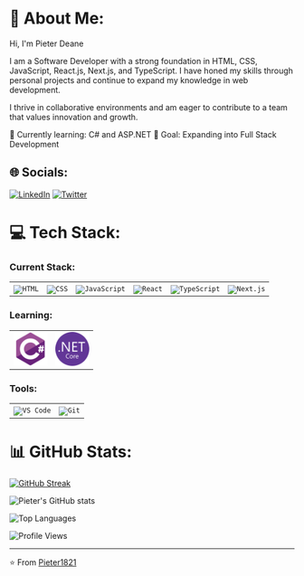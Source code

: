 # 💫 About Me:

Hi, I'm Pieter Deane 

I am a Software Developer with a strong foundation in HTML, CSS, JavaScript, React.js, Next.js, and TypeScript. I have honed my skills through personal projects and continue to expand my knowledge in web development.

I thrive in collaborative environments and am eager to contribute to a team that values innovation and growth.

🌱 Currently learning: C# and ASP.NET
🎯 Goal: Expanding into Full Stack Development

## 🌐 Socials:
[![LinkedIn](https://img.shields.io/badge/LinkedIn-%230077B5.svg?logo=linkedin&logoColor=white)](https://www.linkedin.com/in/pieterdeane) 
[![Twitter](https://img.shields.io/badge/Twitter-%231DA1F2.svg?logo=Twitter&logoColor=white)](https://twitter.com/pieter_deane) 

# 💻 Tech Stack:

### Current Stack:
<div>
    <table>
        <tr>
            <td><code><img width="60" src="https://user-images.githubusercontent.com/25181517/192158954-f88b5814-d510-4564-b285-dff7d6400dad.png" alt="HTML" title="HTML"/></code></td>
            <td><code><img width="60" src="https://user-images.githubusercontent.com/25181517/183898674-75a4a1b1-f960-4ea9-abcb-637170a00a75.png" alt="CSS" title="CSS"/></code></td>
            <td><code><img width="60" src="https://user-images.githubusercontent.com/25181517/117447155-6a868a00-af3d-11eb-9cfe-245df15c9f3f.png" alt="JavaScript" title="JavaScript"/></code></td>
            <td><code><img width="60" src="https://user-images.githubusercontent.com/25181517/183897015-94a058a6-b86e-4e42-a37f-bf92061753e5.png" alt="React" title="React"/></code></td>
            <td><code><img width="60" src="https://user-images.githubusercontent.com/25181517/183890598-19a0ac2d-e88a-4005-a8df-1ee36782fde1.png" alt="TypeScript" title="TypeScript"/></code></td>
            <td><code><img width="60" src="https://github.com/marwin1991/profile-technology-icons/assets/136815194/5f8c622c-c217-4649-b0a9-7e0ee24bd704" alt="Next.js" title="Next.js"/></code></td>
        </tr>
    </table>
</div>

### Learning:
<div>
    <table>
        <tr>
            <td><code><img width="60" src="https://raw.githubusercontent.com/devicons/devicon/master/icons/csharp/csharp-original.svg" alt="C#" title="C#"/></code></td>
            <td><code><img width="60" src="https://raw.githubusercontent.com/devicons/devicon/master/icons/dotnetcore/dotnetcore-original.svg" alt="ASP.NET" title="ASP.NET"/></code></td>
        </tr>
    </table>
</div>

### Tools:
<div>
    <table>
        <tr>
            <td><code><img width="60" src="https://user-images.githubusercontent.com/25181517/192108891-d86b6220-e232-423a-bf5f-90903e6887c3.png" alt="VS Code" title="VS Code"/></code></td>
            <td><code><img width="60" src="https://user-images.githubusercontent.com/25181517/192108372-f71d70ac-7ae6-4c0d-8395-51d8870c2ef0.png" alt="Git" title="Git"/></code></td>
        </tr>
    </table>
</div>

# 📊 GitHub Stats:

[![GitHub Streak](https://streak-stats.demolab.com/?user=Pieter1821&theme=react)](https://git.io/streak-stats)

![Pieter's GitHub stats](https://github-readme-stats.vercel.app/api?username=Pieter1821&show_icons=true&theme=react)

![Top Languages](https://github-readme-stats.vercel.app/api/top-langs/?username=Pieter1821&layout=compact&theme=react)

![Profile Views](https://komarev.com/ghpvc/?username=Pieter1821)

---
⭐️ From [Pieter1821](https://github.com/Pieter1821)




